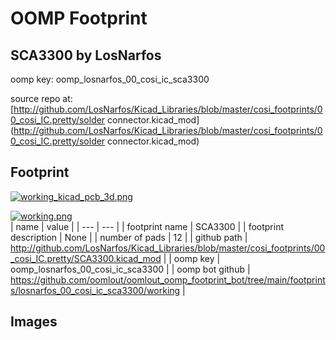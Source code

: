 # OOMP Footprint  
## SCA3300  by LosNarfos  
  
oomp key: oomp_losnarfos_00_cosi_ic_sca3300  
  
source repo at: [http://github.com/LosNarfos/Kicad_Libraries/blob/master/cosi_footprints/00_cosi_IC.pretty/solder connector.kicad_mod](http://github.com/LosNarfos/Kicad_Libraries/blob/master/cosi_footprints/00_cosi_IC.pretty/solder connector.kicad_mod)  
## Footprint  
  
[![working_kicad_pcb_3d.png](working_kicad_pcb_3d_600.png)](working_kicad_pcb_3d.png)  
  
[![working.png](working_600.png)](working.png)  
| name | value | 
| --- | --- | 
| footprint name | SCA3300 | 
| footprint description | None | 
| number of pads | 12 | 
| github path | http://github.com/LosNarfos/Kicad_Libraries/blob/master/cosi_footprints/00_cosi_IC.pretty/SCA3300.kicad_mod | 
| oomp key | oomp_losnarfos_00_cosi_ic_sca3300 | 
| oomp bot github | https://github.com/oomlout/oomlout_oomp_footprint_bot/tree/main/footprints/losnarfos_00_cosi_ic_sca3300/working | 
## Images  
